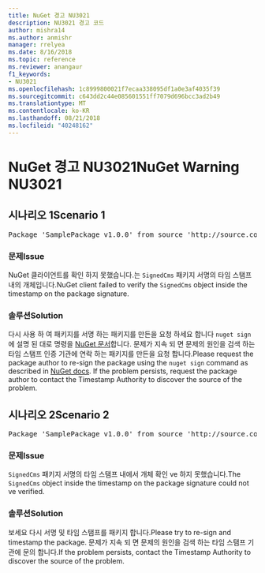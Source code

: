 ```yaml
---
title: NuGet 경고 NU3021
description: NU3021 경고 코드
author: mishra14
ms.author: anmishr
manager: rrelyea
ms.date: 8/16/2018
ms.topic: reference
ms.reviewer: anangaur
f1_keywords:
- NU3021
ms.openlocfilehash: 1c8999800021f7ecaa338095df1a0e3af4035f39
ms.sourcegitcommit: c643dd2c44e085601551ff7079d696bcc3ad2b49
ms.translationtype: MT
ms.contentlocale: ko-KR
ms.lasthandoff: 08/21/2018
ms.locfileid: "40248162"
---
```

# <a name="nuget-warning-nu3021"></a><span data-ttu-id="5680a-103">NuGet 경고 NU3021</span><span class="sxs-lookup"><span data-stu-id="5680a-103">NuGet Warning NU3021</span></span>

## <a name="scenario-1"></a><span data-ttu-id="5680a-104">시나리오 1</span><span class="sxs-lookup"><span data-stu-id="5680a-104">Scenario 1</span></span>

<pre>Package 'SamplePackage v1.0.0' from source 'http://source.com/index.json': The primary signature's timestamp signature validation failed.</pre>

### <a name="issue"></a><span data-ttu-id="5680a-105">문제</span><span class="sxs-lookup"><span data-stu-id="5680a-105">Issue</span></span>

<span data-ttu-id="5680a-106">NuGet 클라이언트를 확인 하지 못했습니다.는 `SignedCms` 패키지 서명의 타임 스탬프 내의 개체입니다.</span><span class="sxs-lookup"><span data-stu-id="5680a-106">NuGet client failed to verify the `SignedCms` object inside the timestamp on the package signature.</span></span>


### <a name="solution"></a><span data-ttu-id="5680a-107">솔루션</span><span class="sxs-lookup"><span data-stu-id="5680a-107">Solution</span></span>

<span data-ttu-id="5680a-108">다시 사용 하 여 패키지를 서명 하는 패키지를 만든을 요청 하세요 합니다 `nuget sign` 에 설명 된 대로 명령을 [NuGet 문서](https://docs.microsoft.com/en-us/nuget/create-packages/sign-a-package)합니다. 문제가 지속 되 면 문제의 원인을 검색 하는 타임 스탬프 인증 기관에 연락 하는 패키지를 만든을 요청 합니다.</span><span class="sxs-lookup"><span data-stu-id="5680a-108">Please request the package author to re-sign the package using the `nuget sign` command as described in [NuGet docs](https://docs.microsoft.com/en-us/nuget/create-packages/sign-a-package). If the problem persists, request the package author to contact the Timestamp Authority to discover the source of the problem.</span></span>



## <a name="scenario-2"></a><span data-ttu-id="5680a-109">시나리오 2</span><span class="sxs-lookup"><span data-stu-id="5680a-109">Scenario 2</span></span>

<pre>Package 'SamplePackage v1.0.0' from source 'http://source.com/index.json': The timestamp signature validation failed.</pre>

### <a name="issue"></a><span data-ttu-id="5680a-110">문제</span><span class="sxs-lookup"><span data-stu-id="5680a-110">Issue</span></span>

<span data-ttu-id="5680a-111">`SignedCms` 패키지 서명의 타임 스탬프 내에서 개체 확인 ve 하지 못했습니다.</span><span class="sxs-lookup"><span data-stu-id="5680a-111">The `SignedCms` object inside the timestamp on the package signature could not ve verified.</span></span>


### <a name="solution"></a><span data-ttu-id="5680a-112">솔루션</span><span class="sxs-lookup"><span data-stu-id="5680a-112">Solution</span></span>

<span data-ttu-id="5680a-113">보세요 다시 서명 및 타임 스탬프를 패키지 합니다.</span><span class="sxs-lookup"><span data-stu-id="5680a-113">Please try to re-sign and timestamp the package.</span></span> <span data-ttu-id="5680a-114">문제가 지속 되 면 문제의 원인을 검색 하는 타임 스탬프 기관에 문의 합니다.</span><span class="sxs-lookup"><span data-stu-id="5680a-114">If the problem persists, contact the Timestamp Authority to discover the source of the problem.</span></span>


